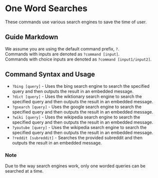 # One Word Searches
These commands use various search engines to save the time of user.

## Guide Markdown
We assume you are using the default command prefix, `?`.  
Commands with inputs are denoted as `?command [input]`.  
Commands with choice inputs are denoted as `?command [input1/input2]`.

## Command Syntax and Usage
* `?bing [query]` - Uses the bing search engine to search the specified query and then outputs the result in an embedded message.  
* `?dict [query]` - Uses the wiktionary search engine to search the specified query and then outputs the result in an embedded message.  
* `?gsearch [query]` - Uses the google search engine to search the specified query and then outputs the result in an embedded message.  
* `?wiki [query]` - Uses the wikipedia search engine to search the specified query and then outputs the result in an embedded message.  
* `?youtube [query]` - Uses the wikipedia search engine to search the specified query and then outputs the result in an embedded message. 
* `?reddit [subreddit]` - Searches the provided subreddit and then outputs the result in an embedded message. 

### Note
Due to the way search engines work, only one worded queries can be searched at a time.
